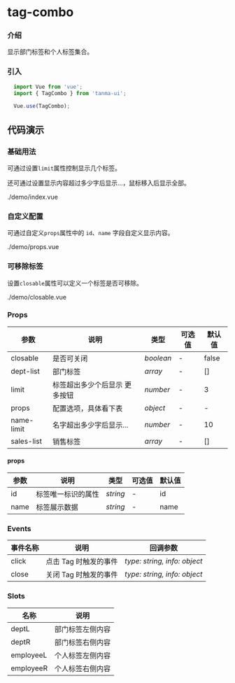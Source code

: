 # tag-combo

### 介绍

显示部门标签和个人标签集合。

### 引入

```js
  import Vue from 'vue';
  import { TagCombo } from 'tanma-ui';
  
  Vue.use(TagCombo);
```

## 代码演示

### 基础用法

可通过设置`limit`属性控制显示几个标签。

还可通过设置显示内容超过多少字后显示...，鼠标移入后显示全部。

<demo-code>./demo/index.vue</demo-code>

### 自定义配置

可通过自定义`props`属性中的 `id`、`name` 字段自定义显示内容。

<demo-code>./demo/props.vue</demo-code>

### 可移除标签

设置`closable`属性可以定义一个标签是否可移除。

<demo-code>./demo/closable.vue</demo-code>

### Props

参数 | 说明 | 类型 | 可选值 | 默认值 
-- | -- | -- | -- | --
closable | 是否可关闭 | _boolean_ | - | false
dept-list | 部门标签 | _array_ | - | []
limit | 标签超出多少个后显示 更多按钮 | _number_ | - | 3
props | 配置选项，具体看下表 | _object_ | - | -
name-limit | 名字超出多少字后显示... | _number_ | - | 10
sales-list | 销售标签 | _array_ | - | []

#### props

参数 | 说明 | 类型 | 可选值 | 默认值 
-- | -- | -- | -- | --
id | 标签唯一标识的属性 | _string_ | - | id
name | 标签展示数据 | _string_ | - | name


### Events

事件名称 | 说明 | 回调参数
-- | -- | --
click | 点击 Tag 时触发的事件 | _type: string, info: object_
close | 关闭 Tag 时触发的事件 | _type: string, info: object_

### Slots

名称 | 说明
-- | --
deptL | 部门标签左侧内容
deptR | 部门标签右侧内容
employeeL | 个人标签左侧内容
employeeR | 个人标签右侧内容